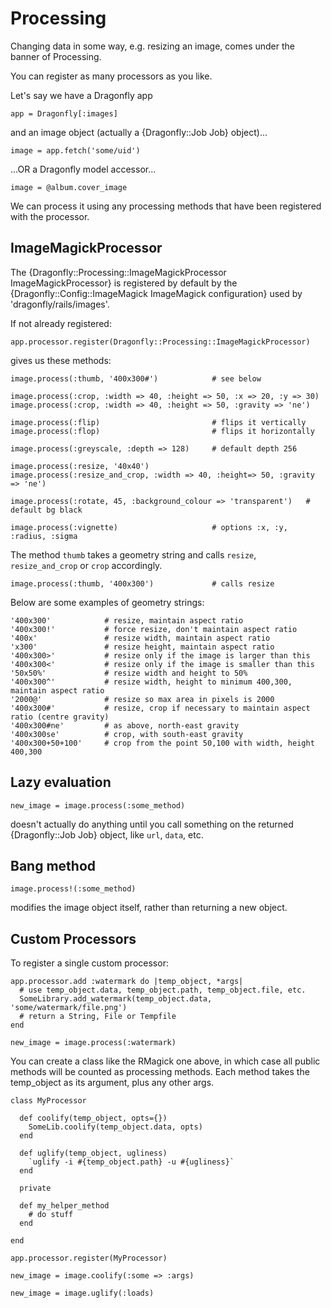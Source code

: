 Processing
==========

Changing data in some way, e.g. resizing an image, comes under the banner of Processing.

You can register as many processors as you like.

Let's say we have a Dragonfly app

    app = Dragonfly[:images]

and an image object (actually a {Dragonfly::Job Job} object)...

    image = app.fetch('some/uid')

...OR a Dragonfly model accessor...

    image = @album.cover_image

We can process it using any processing methods that have been registered with the processor.

ImageMagickProcessor
--------------------
The {Dragonfly::Processing::ImageMagickProcessor ImageMagickProcessor} is registered by default by
the {Dragonfly::Config::ImageMagick ImageMagick configuration} used by 'dragonfly/rails/images'.

If not already registered:

    app.processor.register(Dragonfly::Processing::ImageMagickProcessor)

gives us these methods:

    image.process(:thumb, '400x300#')            # see below

    image.process(:crop, :width => 40, :height => 50, :x => 20, :y => 30)
    image.process(:crop, :width => 40, :height => 50, :gravity => 'ne')

    image.process(:flip)                         # flips it vertically
    image.process(:flop)                         # flips it horizontally

    image.process(:greyscale, :depth => 128)     # default depth 256

    image.process(:resize, '40x40')
    image.process(:resize_and_crop, :width => 40, :height=> 50, :gravity => 'ne')

    image.process(:rotate, 45, :background_colour => 'transparent')   # default bg black

    image.process(:vignette)                     # options :x, :y, :radius, :sigma

The method `thumb` takes a geometry string and calls `resize`, `resize_and_crop` or `crop` accordingly.

    image.process(:thumb, '400x300')             # calls resize

Below are some examples of geometry strings:

    '400x300'            # resize, maintain aspect ratio
    '400x300!'           # force resize, don't maintain aspect ratio
    '400x'               # resize width, maintain aspect ratio
    'x300'               # resize height, maintain aspect ratio
    '400x300>'           # resize only if the image is larger than this
    '400x300<'           # resize only if the image is smaller than this
    '50x50%'             # resize width and height to 50%
    '400x300^'           # resize width, height to minimum 400,300, maintain aspect ratio
    '2000@'              # resize so max area in pixels is 2000
    '400x300#'           # resize, crop if necessary to maintain aspect ratio (centre gravity)
    '400x300#ne'         # as above, north-east gravity
    '400x300se'          # crop, with south-east gravity
    '400x300+50+100'     # crop from the point 50,100 with width, height 400,300

Lazy evaluation
---------------

    new_image = image.process(:some_method)

doesn't actually do anything until you call something on the returned {Dragonfly::Job Job} object, like `url`, `data`, etc.

Bang method
-----------

    image.process!(:some_method)

modifies the image object itself, rather than returning a new object.

Custom Processors
-----------------

To register a single custom processor:

    app.processor.add :watermark do |temp_object, *args|
      # use temp_object.data, temp_object.path, temp_object.file, etc.
      SomeLibrary.add_watermark(temp_object.data, 'some/watermark/file.png')
      # return a String, File or Tempfile
    end

    new_image = image.process(:watermark)

You can create a class like the RMagick one above, in which case all public methods will be counted as processing methods.
Each method takes the temp_object as its argument, plus any other args.

    class MyProcessor

      def coolify(temp_object, opts={})
        SomeLib.coolify(temp_object.data, opts)
      end

      def uglify(temp_object, ugliness)
        `uglify -i #{temp_object.path} -u #{ugliness}`
      end

      private

      def my_helper_method
        # do stuff
      end

    end

    app.processor.register(MyProcessor)

    new_image = image.coolify(:some => :args)

    new_image = image.uglify(:loads)
